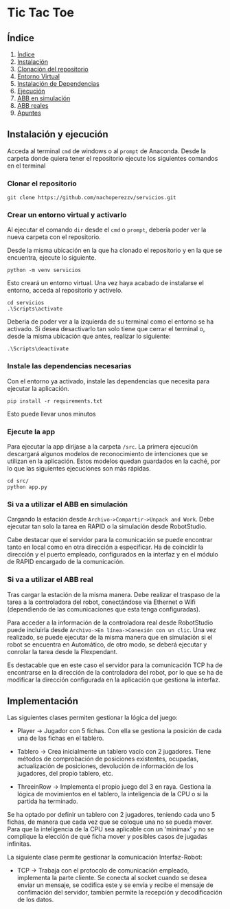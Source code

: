 # Tic Tac Toe 

## Índice
1. [Índice](#índice)
2. [Instalación](#instalación-y-ejecución)
3. [Clonación del repositorio](#clonar-el-repositorio)
4. [Entorno Virtual](#crear-un-entorno-virtual-y-activarlo)
5. [Instalación de Dependencias](#instale-las-dependencias-necesarias)
6. [Ejecución](#ejecute-la-app)
7. [ABB en simulación](#si-va-a-usar-los-abb-en-simulación)
8. [ABB reales](#si-va-a-usar-los-abb-reales)
9. [Apuntes](#apuntes)

## Instalación y ejecución

Acceda al terminal `cmd` de windows o al `prompt` de Anaconda. Desde la carpeta donde quiera tener el repositorio ejecute los siguientes comandos en el terminal

### Clonar el repositorio

```
git clone https://github.com/nachoperezzv/servicios.git
```

### Crear un entorno virtual y activarlo
Al ejecutar el comando `dir` desde el `cmd` o `prompt`, debería poder ver la nueva carpeta con el repositorio. 

Desde la misma ubicación en la que ha clonado el repositorio y en la que se encuentra, ejecute lo siguiente. 

```
python -m venv servicios
```

Esto creará un entorno virtual. Una vez haya acabado de instalarse el entorno, acceda al repositorio y activelo.

```
cd servicios
.\Scripts\activate
```

Deberia de poder ver a la izquierda de su terminal como el entorno se ha activado. Si desea desactivarlo tan solo tiene que cerrar el terminal o, desde la misma ubicación que antes, realizar lo siguiente: 

```
.\Scripts\deactivate
```

### Instale las dependencias necesarias

Con el entorno ya activado, instale las dependencias que necesita para ejecutar la aplicación. 

```
pip install -r requirements.txt
```

Esto puede llevar unos minutos

### Ejecute la app

Para ejecutar la app dirijase a la carpeta `/src`. La primera ejecución descargará algunos modelos de reconocimiento de intenciones que se utilizan en la aplicación. Estos modelos quedan guardados en la caché, por lo que las siguientes ejecuciones son más rápidas. 

```
cd src/
python app.py
```


### Si va a utilizar el ABB en simulación 

Cargando la estación desde `Archivo->Compartir->Unpack and Work`. Debe ejecutar tan solo la tarea en RAPID o la simulación desde RobotStudio. 

Cabe destacar que el servidor para la comunicación se puede encontrar tanto en local como en otra dirección a especificar. Ha de coincidir la dirección y el puerto empleado, configurados en la interfaz y en el módulo de RAPID encargado de la comunicación. 

### Si va a utilizar el ABB real

Tras cargar la estación de la misma manera. Debe realizar el traspaso de la tarea a la controladora del robot, conectándose vía Ethernet o Wifi (dependiendo de las comunicaciones que esta tenga configuradas). 

Para acceder a la información de la controladora real desde RobotStudio puede incluirla desde `Archivo->En línea->Conexión con un clic`. Una vez realizado, se puede ejecutar de la misma manera que en simulación si el robot se encuentra en Automático, de otro modo, se deberá ejecutar y conrolar la tarea desde la Flexpendant. 

Es destacable que en este caso el servidor para la comunicación TCP ha de encontrarse en la dirección de la controladora del robot, por lo que se ha de modificar la dirección configurada en la aplicación que gestiona la interfaz. 

## Implementación  

Las siguientes clases permiten gestionar la lógica del juego: 

  - Player -> Jugador con 5 fichas. Con ella se gestiona la posición de cada una de las fichas en el tablero.
  
  - Tablero -> Crea inicialmente un tablero vacío con 2 jugadores. Tiene métodos de comprobación de posiciones existentes, ocupadas, actualización de posiciones, devolución de información de los jugadores, del propio tablero, etc.
  
  - ThreeinRow -> Implementa el propio juego del 3 en raya. Gestiona la lógica de movimientos en el tablero, la inteligencia de la CPU o si la partida ha terminado.
  
Se ha optado por definir un tablero con 2 jugadores, teniendo cada uno 5 fichas, de manera que cada vez que se coloque una no se pueda mover. Para que la inteligencia de la CPU sea aplicable con un 'minimax' y no se complique la elección de qué ficha mover y posibles casos de jugadas infinitas. 

La siguiente clase permite gestionar la comunicación Interfaz-Robot: 

  - TCP -> Trabaja con el protocolo de comunicación empleado, implementa la parte cliente. Se conecta al socket cuando se desea enviar un mensaje, se codifica este y se envía y recibe el mensaje de confimación del servidor, tambíen permite la recepción y decodificación de los datos.
  


  
